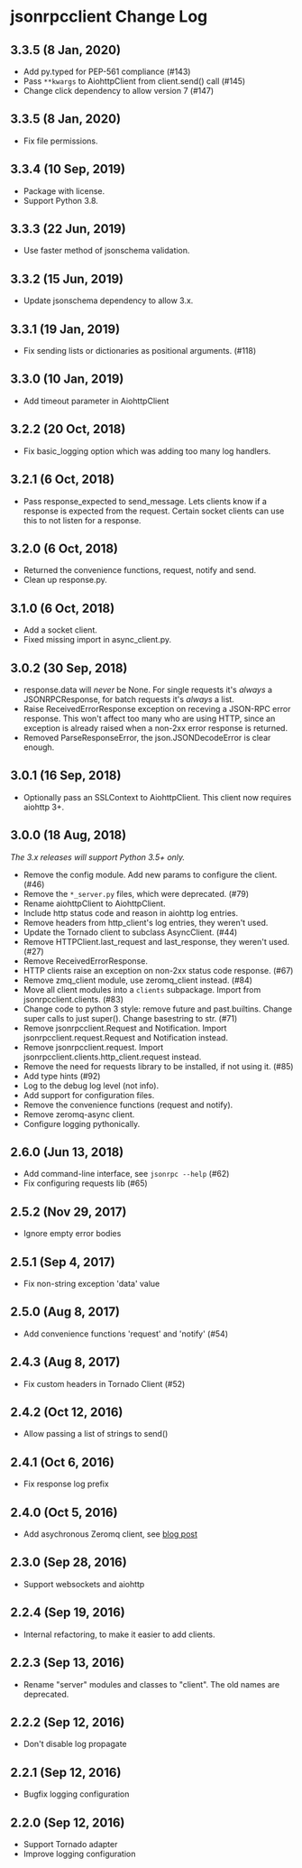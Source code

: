 # jsonrpcclient Change Log

## 3.3.5 (8 Jan, 2020)

- Add py.typed for PEP-561 compliance (#143)
- Pass `**kwargs` to AiohttpClient from client.send() call (#145)
- Change click dependency to allow version 7 (#147)

## 3.3.5 (8 Jan, 2020)

- Fix file permissions.

## 3.3.4 (10 Sep, 2019)

- Package with license.
- Support Python 3.8.

## 3.3.3 (22 Jun, 2019)

- Use faster method of jsonschema validation.

## 3.3.2 (15 Jun, 2019)

- Update jsonschema dependency to allow 3.x.

## 3.3.1 (19 Jan, 2019)

- Fix sending lists or dictionaries as positional arguments. (#118)

## 3.3.0 (10 Jan, 2019)

- Add timeout parameter in AiohttpClient

## 3.2.2 (20 Oct, 2018)

- Fix basic_logging option which was adding too many log handlers.

## 3.2.1 (6 Oct, 2018)

- Pass response_expected to send_message. Lets clients know if a response is
  expected from the request. Certain socket clients can use this to not listen
  for a response.

## 3.2.0 (6 Oct, 2018)

- Returned the convenience functions, request, notify and send.
- Clean up response.py.

## 3.1.0 (6 Oct, 2018)

- Add a socket client.
- Fixed missing import in async_client.py.

## 3.0.2 (30 Sep, 2018)

- response.data will _never_ be None. For single requests it's _always_ a
  JSONRPCResponse, for batch requests it's _always_ a list.
- Raise ReceivedErrorResponse exception on receving a JSON-RPC error
  response. This won't affect too many who are using HTTP, since an
  exception is already raised when a non-2xx error response is returned.
- Removed ParseResponseError, the json.JSONDecodeError is clear enough.

## 3.0.1 (16 Sep, 2018)

- Optionally pass an SSLContext to AiohttpClient. This client now requires
  aiohttp 3+.

## 3.0.0 (18 Aug, 2018)

_The 3.x releases will support Python 3.5+ only._

- Remove the config module. Add new params to configure the client. (#46)
- Remove the `*_server.py` files, which were deprecated. (#79)
- Rename aiohttpClient to AiohttpClient.
- Include http status code and reason in aiohttp log entries.
- Remove headers from http_client's log entries, they weren't used.
- Update the Tornado client to subclass AsyncClient. (#44)
- Remove HTTPClient.last_request and last_response, they weren't used. (#27)
- Remove ReceivedErrorResponse.
- HTTP clients raise an exception on non-2xx status code response. (#67)
- Remove zmq_client module, use zeromq_client instead. (#84)
- Move all client modules into a `clients` subpackage. Import from
  jsonrpcclient.clients. (#83)
- Change code to python 3 style: remove future and past.builtins. Change super
  calls to just super(). Change basestring to str. (#71)
- Remove jsonrpcclient.Request and Notification. Import
  jsonrpcclient.request.Request and Notification instead.
- Remove jsonrpcclient.request. Import jsonrpcclient.clients.http_client.request instead.
- Remove the need for requests library to be installed, if not using it. (#85)
- Add type hints (#92)
- Log to the debug log level (not info).
- Add support for configuration files.
- Remove the convenience functions (request and notify).
- Remove zeromq-async client.
- Configure logging pythonically.

## 2.6.0 (Jun 13, 2018)
- Add command-line interface, see `jsonrpc --help` (#62)
- Fix configuring requests lib (#65)

## 2.5.2 (Nov 29, 2017)
- Ignore empty error bodies

## 2.5.1 (Sep 4, 2017)
- Fix non-string exception 'data' value

## 2.5.0 (Aug 8, 2017)
- Add convenience functions 'request' and 'notify' (#54)

## 2.4.3 (Aug 8, 2017)
- Fix custom headers in Tornado Client (#52)

## 2.4.2 (Oct 12, 2016)
- Allow passing a list of strings to send()

## 2.4.1 (Oct 6, 2016)
- Fix response log prefix

## 2.4.0 (Oct 5, 2016)
- Add asychronous Zeromq client, see [blog post](https://bcb.github.io/jsonrpc/zeromq-async)

## 2.3.0 (Sep 28, 2016)
- Support websockets and aiohttp

## 2.2.4 (Sep 19, 2016)
- Internal refactoring, to make it easier to add clients.

## 2.2.3 (Sep 13, 2016)
- Rename "server" modules and classes to "client". The old names are
  deprecated.

## 2.2.2 (Sep 12, 2016)
- Don't disable log propagate

## 2.2.1 (Sep 12, 2016)
- Bugfix logging configuration

## 2.2.0 (Sep 12, 2016)
- Support Tornado adapter
- Improve logging configuration

